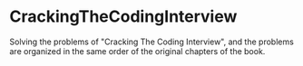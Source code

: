 # CrackingTheCodingInterview
Solving the problems of "Cracking The Coding Interview", and the problems are organized in the same order of the original chapters of the book.
